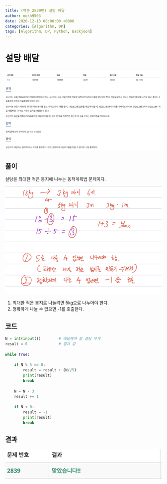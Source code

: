 ```yaml
---
title: (백준 2839번) 설탕 배달
author: nokh9503
date: 2020-12-13 00:00:00 +0800
categories: [Algorithm, DP]
tags: [Algorithm, DP, Python, Backjoon]
---
```


# 설탕 배달

![backjoon_dp(2839)](/assets/img/algorithm/backjoon/dp/backjoon_dp(2839).png)

## 풀이

설탕을 최대한 적은 봉지에 나누는 동적계획법 문제이다.

 ![backjoon_dp(2839)_sol](/assets/img/algorithm/backjoon/dp/backjoon_dp(2839)_sol.png)

1. 최대한 적은 봉지로 나눌려면 5kg으로 나누어야 한다.
2. 정확하게 나눌 수 없으면 -1를 호출한다.

## 코드

```python
N = int(input())        # 배달해야 할 설탕 무게
result = 0              # 결과 값

while True:
    
    if N % 5 == 0:
        result = result + (N//5)
        print(result)
        break

    N = N - 3
    result += 1

    if N < 0:
        result = -1
        print(result)
        break
```

## 결과

 ![backjoon_dp(2839)_res](/assets/img/algorithm/backjoon/dp/backjoon_dp(2839)_res.png)
